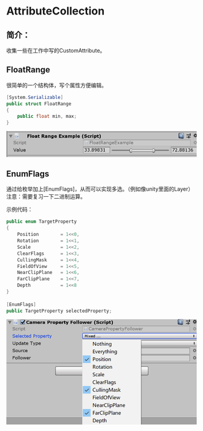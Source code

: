 # AttributeCollection
## 简介：
收集一些在工作中写的CustomAttribute。
## FloatRange
很简单的一个结构体，写个属性方便编辑。
```csharp
[System.Serializable]
public struct FloatRange
{
    public float min, max;
}
```
![FloatRange_01](./images/FloatRange_01.png)

## EnumFlags
通过给枚举加上[EnumFlags]，从而可以实现多选。（例如像unity里面的Layer）  
注意：需要复习一下二进制运算。

示例代码：
```csharp
public enum TargetProperty
{
    Position        = 1<<0,
    Rotation        = 1<<1,
    Scale           = 1<<2,
    ClearFlags      = 1<<3,
    CullingMask     = 1<<4,
    FieldOfView     = 1<<5,
    NearClipPlane   = 1<<6,
    FarClipPlane    = 1<<7,
    Depth           = 1<<8
}

[EnumFlags]
public TargetProperty selectedProperty;
```

![EnumFlags_01](./images/EnumFlags_01.png)